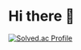 # Hi there 🤩

[![Solved.ac Profile](http://mazassumnida.wtf/api/v2/generate_badge?boj=asbbbrp)](https://solved.ac/asbbbrp/)
<!--
**hammsik/hammsik** is a ✨ _special_ ✨ repository because its `README.md` (this file) appears on your GitHub profile.

Here are some ideas to get you started:

- 🔭 I’m currently working on ...
- 🌱 I’m currently learning ...
- 👯 I’m looking to collaborate on ...
- 🤔 I’m looking for help with ...
- 💬 Ask me about ...
- 📫 How to reach me: ...
- 😄 Pronouns: ...
- ⚡ Fun fact: ...
-->

